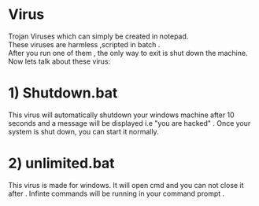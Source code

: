 # Virus
Trojan Viruses which can simply be created in notepad.\
These viruses are harmless ,scripted in batch .\
After you run one of them , the only way to exit is shut down the machine.\
Now lets talk about these virus:
# 1) Shutdown.bat
This virus will automatically shutdown your windows machine after 10 seconds and a message will be displayed i.e "you are hacked" . Once your system is shut down, you can start it normally.
# 2) unlimited.bat
This virus is made for windows. It will open cmd and you can not close it after . Infinte commands will be running in your command prompt .


